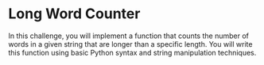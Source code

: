 # Long Word Counter
In this challenge, you will implement a function that counts the number of words in a given string that are longer than a specific length. You will write this function using basic Python syntax and string manipulation techniques.